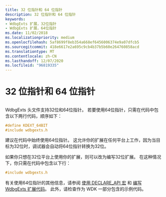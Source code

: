 ```yaml
---
title: 32 位指针和 64 位指针
description: 32 位指针和 64 位指针
keywords:
- WdbgExts 扩展，32位指针
- WdbgExts 扩展，64位指针
ms.date: 11/02/2018
ms.localizationpriority: medium
ms.openlocfilehash: 5af8699f8eb354a668ef6456006374e9a07dfcb5
ms.sourcegitcommit: 418e6617e2a695c9cb4b37b5b60e264760858acd
ms.translationtype: MT
ms.contentlocale: zh-CN
ms.lasthandoff: 12/07/2020
ms.locfileid: "96819335"
---
```

# <a name="32-bit-pointers-and-64-bit-pointers"></a>32 位指针和 64 位指针


## <span id="ddk_32_bit_pointers_and_64_bit_pointers_dbwx"></span><span id="DDK_32_BIT_POINTERS_AND_64_BIT_POINTERS_DBWX"></span>


WdbgExts 头文件支持32位和64位指针。 若要使用64位指针，只需在代码中包含以下两行代码，顺序如下：

```cpp
#define KDEXT_64BIT 
#include wdbgexts.h 
```

建议在代码中始终使用64位指针。 这允许你的扩展在任何平台上工作，因为当目标为32位时，调试器会自动将64位指针转换为32位。

如果你只想在32位平台上使用你的扩展，则可以改为编写32位扩展。 在这种情况下，你只需在代码中包含以下行：

```cpp
#include wdbgexts.h 
```
有关使用64位指针的其他信息，请参阅 [使用 DECLARE_API 宏](using-the-declare-api-macro.md) 和 [编写 WdbgExts 扩展代码](writing-wdbgexts-extension-code.md)。 此外，请检查作为 WDK 一部分包含的示例代码。



 

 





